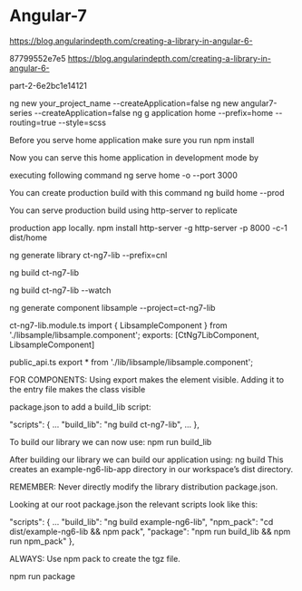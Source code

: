 # Angular-7
https://blog.angularindepth.com/creating-a-library-in-angular-6-

87799552e7e5
https://blog.angularindepth.com/creating-a-library-in-angular-6-

part-2-6e2bc1e14121

ng new your_project_name --createApplication=false
ng new angular7-series --createApplication=false
ng g application home --prefix=home --routing=true --style=scss

Before you serve home application make sure you run
npm install

Now you can serve this home application in development mode by 

executing following command
ng serve home -o --port 3000

You can create production build with this command
ng build home --prod

You can serve production build using http-server to replicate 

production app locally.
npm install http-server -g
http-server -p 8000 -c-1 dist/home


ng generate library ct-ng7-lib --prefix=cnl

ng build ct-ng7-lib

ng build ct-ng7-lib --watch

ng generate component libsample --project=ct-ng7-lib 

ct-ng7-lib.module.ts
import { LibsampleComponent } from './libsample/libsample.component';
exports: [CtNg7LibComponent, LibsampleComponent]

public_api.ts
export * from './lib/libsample/libsample.component';

FOR COMPONENTS:
Using export makes the element visible.
Adding it to the entry file makes the class visible

package.json to add a build_lib script:

"scripts": {
  ...
  "build_lib": "ng build ct-ng7-lib",
  ...
},

To build our library we can now use: npm run build_lib

After building our library we can build our application using:
ng build
This creates an example-ng6-lib-app directory in our workspace’s dist directory.

REMEMBER: Never directly modify the library distribution package.json.

Looking at our root package.json the relevant scripts look like this:

"scripts": {
  ...
  "build_lib": "ng build example-ng6-lib",
  "npm_pack": "cd dist/example-ng6-lib && npm pack",
  "package": "npm run build_lib && npm run npm_pack"
},

ALWAYS: Use npm pack to create the tgz file.

npm run package
